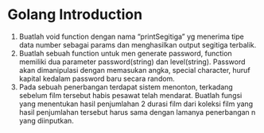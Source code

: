 # Golang Introduction

1. Buatlah void function dengan nama “printSegitiga” yg menerima tipe data number sebagai params dan menghasilkan output segitiga terbalik.
2. Buatlah sebuah function untuk men generate password, function memiliki dua parameter password(string) dan level(string). Password akan dimanipulasi dengan memasukan angka, special character, huruf kapital kedalam password baru secara random.
3. Pada sebuah penerbangan terdapat sistem menonton, terkadang sebelum film tersebut habis pesawat telah mendarat. Buatlah fungsi yang menentukan hasil penjumlahan 2 durasi film dari koleksi film yang hasil penjumlahan tersebut harus sama dengan lamanya penerbangan n yang diinputkan.
